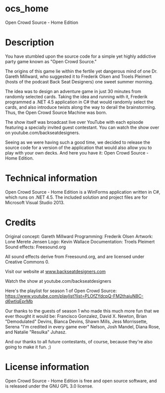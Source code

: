 # ocs_home
Open Crowd Source - Home Edition

Description
===========

You have stumbled upon the source code for a simple yet highly addictive party game known as "Open Crowd Source."

The origins of this game lie within the fertile yet dangerous mind of one Dr. Gareth Millward, who suggested it to Frederik Olsen and Troels Pleimert (hosts of the podcast Back Seat Designers) one sweet summer morning.

The idea was to design an adventure game in just 30 minutes from randomly selected cards. Taking the idea and running with it, Frederik programmed a .NET 4.5 application in C# that would randomly select the cards, and also introduce twists along the way to derail the brainstorming. Thus, the Open Crowd Source Machine was born.

The show itself was broadcast live over YouTube with each episode featuring a specially invited guest contestant. You can watch the show over on youtube.com/backseatdesigners.

Seeing as we were having such a good time, we decided to release the source code for a version of the application that would also allow you to play with your own decks. And here you have it: Open Crowd Source - Home Edition.

Technical information
=====================

Open Crowd Source - Home Edition is a WinForms application written in C#, which runs on .NET 4.5. The included solution and project files are for Microsoft Visual Studio 2013.

Credits
=======

Original concept:    Gareth Millward
Programming:         Frederik Olsen
Artwork:             Lone Merete Jensen
Logo:                Kevin Wallace
Documentation:       Troels Pleimert
Sound effects:       Freesound.org

All sound effects derive from Freesound.org, and are licensed under Creative Commons 0.

Visit our website at www.backseatdesigners.com

Watch the show at youtube.com/backseatdesigners

Here's the playlist for season 1 of Open Crowd Source: https://www.youtube.com/playlist?list=PLOfZYdcpQ-FM2thaiuN8C-d6wtIqEprMb

Our thanks to the guests of season 1 who made this much more fun that we ever thought it would be: Francisco Gonzalez, David X. Newton, Brian "Demodulated" Devins, Bianca Devins, Shawn Mills, Jess Morrissette, Serena "I'm credited in every game ever" Nelson, Josh Mandel, Diana Rose, and Natalie "Resulka" Juhasz.

And our thanks to all future contestants, of course, because they're also going to make it fun. ;)

License information
===================

Open Crowd Source - Home Edition is free and open source software, and is released under the GNU GPL 3.0 license.